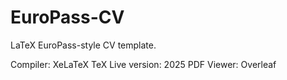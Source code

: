 # EuroPass-CV
LaTeX EuroPass-style CV template.

Compiler: XeLaTeX
TeX Live version: 2025
PDF Viewer: Overleaf
